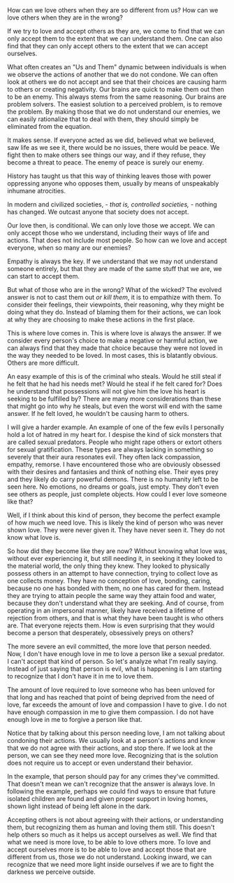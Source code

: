 

How can we love others when they are so different from us? How can we love others when they are in the wrong?

If we try to love and accept others as they are, we come to find that we can only accept them to the extent that we can understand them. One can also find that they can only accept others to the extent that we can accept ourselves.

What often creates an "Us and Them" dynamic between individuals is when we observe the actions of another that we do not condone.  We can often look at others we do not accept and see that their choices are causing harm to others or creating negativity. Our brains are quick to make them out then to be an enemy. This always stems from the same reasoning. Our brains are problem solvers. The easiest solution to a perceived problem, is to remove the problem. By making those that we do not understand our enemies, we can easily rationalize that to deal with them, they should simply be eliminated from the equation.

It makes sense. If everyone acted as we did, believed what we believed, saw life as we see it, there would be no issues, there would be peace. We fight then to make others see things our way, and if they refuse, they become a threat to peace. The enemy of peace is surely our enemy.

History has taught us that this way of thinking leaves those with power oppressing anyone who opposes them, usually by means of unspeakably inhumane atrocities.

In modern and civilized societies, - _that is, controlled societies,_ - nothing has changed. We outcast anyone that society does not accept.

Our love then, is conditional. We can only love those we accept. We can only accept those who we understand, including their ways of life and actions. That does not include most people. So how can we love and accept everyone, when so many are our enemies?

Empathy is always the key. If we understand that we may not understand someone entirely, but that they are made of the same stuff that we are, we can start to accept them.

But what of those who are in the wrong? What of the wicked?
The evolved answer is not to cast them out _or kill them_, it is to empathize with them. To consider their feelings, their viewpoints, their reasoning, why they might be doing what they do. Instead of blaming them for their actions, we can look at why they are choosing to make these actions in the first place.

This is where love comes in. This is where love is always the answer. If we consider every person's choice to make a negative or harmful action, we can always find that they made that choice because they were not loved in the way they needed to be loved. In most cases, this is blatantly obvious. Others are more difficult.

An easy example of this is of the criminal who steals. Would he still steal if he felt that he had his needs met? Would he steal if he felt cared for? Does he understand that possessions will not give him the love his heart is seeking to be fulfilled by? There are many more considerations than these that might go into why he steals, but even the worst will end with the same answer. If he felt loved, he wouldn't be causing harm to others.

I will give a harder example. An example of one of the few evils I personally hold a lot of hatred in my heart for. I despise the kind of sick monsters that are called sexual predators. People who might rape others or extort others for sexual gratification. These types are always lacking in something so severely that their aura resonates evil. They often lack compassion, empathy, remorse. I have encountered those who are obviously obsessed with their desires and fantasies and think of nothing else. Their eyes prey and they likely do carry powerful demons. There is no humanity left to be seen here. No emotions, no dreams or goals, just empty. They don't even see others as people, just complete objects. How could I ever love someone like that?

Well, if I think about this kind of person, they become the perfect example of how much we need love. This is likely the kind of person who was never shown love. They were never given it. They have never seen it. They do not know what love is.

So how did they become like they are now?
Without knowing what love was, without ever experiencing it, but still needing it, in seeking it they looked to the material world, the only thing they knew. They looked to physically possess others in an attempt to have connection, trying to collect love as one collects money. They have no conception of love, bonding, caring, because no one has bonded with them, no one has cared for them. Instead they are trying to attain people the same way they attain food and water, because they don't understand what they are seeking. And of course, from operating in an impersonal manner,  likely have received a lifetime of rejection from others, and that is what they have been taught is who others are. That everyone rejects them. How is even surprising that they would become a person that desperately, obsessively preys on others?

The more severe an evil committed, the more love that person needed.
Now, I don't have enough love in me to love a person like a sexual predator. I can't accept that kind of person. So let's analyze what I'm really saying. Instead of just saying that person is evil, what is happening is I am starting to recognize that I don't have it in me to love them.

The amount of love required to love someone who has been unloved for that long and has reached that point of being deprived from the need of love, far exceeds the amount of love and compassion I have to give. I do not have enough compassion in me to give them compassion. I do not have enough love in me to forgive a person like that.

Notice that by talking about this person needing love, I am not talking about condoning their actions. We usually look at a person's actions and know that we do not agree with their actions, and stop there. If we look at the person, we can see they need more love. Recognizing that is the solution does not require us to accept or even understand their behavior.

In the example, that person should pay for any crimes they've committed. That doesn't mean we can't recognize that the answer is always love. In following the example, perhaps we could find ways to ensure that future isolated children are found and given proper support in loving homes, shown light instead of being left alone in the dark.

Accepting others is not about agreeing with their actions, or understanding them, but recognizing them as human and loving them still. This doesn't help others so much as it helps us accept ourselves as well. We find that what we need is more love, to be able to love others more. To love and accept ourselves more is to be able to love and accept those that are different from us, those we do not understand.
Looking inward, we can recognize that we need more light inside ourselves if we are to fight the darkness we perceive outside.
